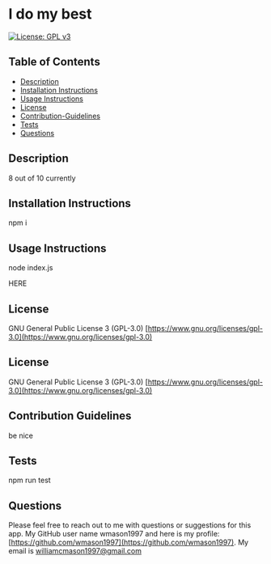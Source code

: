 # I do my best

  [![License: GPL v3](https://img.shields.io/badge/License-GPLv3-blue.svg)](https://www.gnu.org/licenses/gpl-3.0)

## Table of Contents
* [Description](#description)
* [Installation Instructions](#installation-instructions)
* [Usage Instructions](#usage-instructions)
* [License](#license)
* [Contribution-Guidelines](#contribution-guidelines)
* [Tests](#tests)
* [Questions](#questions)

## Description <a name="description"></a> 
8 out of 10 currently

## Installation Instructions <a name="installation-instructions"></a>
npm i

## Usage Instructions <a name="usage-instructions"></a>
node index.js

HERE 

## License <a name="license"></a>
  GNU General Public License 3 (GPL-3.0)
  [https://www.gnu.org/licenses/gpl-3.0](https://www.gnu.org/licenses/gpl-3.0)
  

## License <a name="license"></a>
GNU General Public License 3 (GPL-3.0)
[https://www.gnu.org/licenses/gpl-3.0](https://www.gnu.org/licenses/gpl-3.0)

## Contribution Guidelines <a name="contribution-guidelines"></a>
be nice

## Tests <a name="tests"></a> 
npm run test

## Questions
Please feel free to reach out to me with questions or suggestions for this app.
My GitHub user name wmason1997 and here is my profile: [https://github.com/wmason1997](https://github.com/wmason1997).
My email is williamcmason1997@gmail.com

